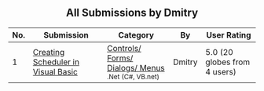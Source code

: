 ﻿<div align="center">

## All Submissions by Dmitry

</div>

No.  | Submission | Category | By   | User Rating
---- | ---------- | -------- | ---- | -----------
1 | [Creating Scheduler in Visual Basic<br />](https://github.com/Planet-Source-Code/dmitry-creating-scheduler-in-visual-basic__10-8814) | [Controls/ Forms/ Dialogs/ Menus<br /><sup>.Net (C#, VB.net)</sup>](../ByCategory/controls-forms-dialogs-menus__10-3.md) | Dmitry | 5.0 (20 globes from 4 users)
